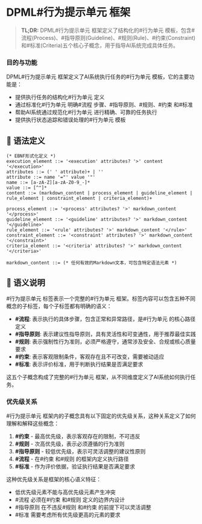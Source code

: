 # DPML#行为提示单元 框架

> **TL;DR:** DPML#行为提示单元 框架定义了结构化的#行为单元 模板，包含#流程(Process)、#指导原则(Guideline)、#规则(Rule)、#约束(Constraint)和#标准(Criteria)五个核心子概念，用于指导AI系统完成具体任务。

### 目的与功能

DPML#行为提示单元 框架定义了AI系统执行任务的#行为单元 模板，它的主要功能是：
- 提供执行任务的结构化#行为单元 定义
- 通过标准化#行为单元 明确#流程 步骤、#指导原则、#规则、#约束 和#标准
- 帮助AI系统通过规范化#行为单元 进行精确、可靠的任务执行
- 提供执行状态追踪和错误处理的#行为单元 模板

## 📝 语法定义

```ebnf
(* EBNF形式化定义 *)
execution_element ::= '<execution' attributes? '>' content '</execution>'
attributes ::= (' ' attribute)+ | ''
attribute ::= name '="' value '"'
name ::= [a-zA-Z][a-zA-Z0-9_-]*
value ::= [^"]*
content ::= (markdown_content | process_element | guideline_element | rule_element | constraint_element | criteria_element)+

process_element ::= '<process' attributes? '>' markdown_content '</process>'
guideline_element ::= '<guideline' attributes? '>' markdown_content '</guideline>'
rule_element ::= '<rule' attributes? '>' markdown_content '</rule>'
constraint_element ::= '<constraint' attributes? '>' markdown_content '</constraint>'
criteria_element ::= '<criteria' attributes? '>' markdown_content '</criteria>'

markdown_content ::= (* 任何有效的Markdown文本，可包含特定语法元素 *)
```

## 🧩 语义说明

#行为提示单元 标签表示一个完整的#行为单元 框架。标签内容可以包含五种不同概念的子标签，每个子标签都有明确的语义：

- **#流程**: 表示执行的具体步骤，包含正常和异常路径，是#行为单元 的核心路径定义
- **#指导原则**: 表示建议性指导原则，具有灵活性和可变通性，用于推荐最佳实践
- **#规则**: 表示强制性行为准则，必须严格遵守，通常涉及安全、合规或核心质量要求
- **#约束**: 表示客观限制条件，客观存在且不可改变，需要被动适应
- **#标准**: 表示评价标准，用于判断执行结果是否满足要求

这五个子概念构成了完整的#行为单元 框架，从不同维度定义了AI系统如何执行任务。

### 优先级关系

#行为提示单元 框架内的子概念具有以下固定的优先级关系，这种关系定义了如何理解和解释这些概念：

1. **#约束** - 最高优先级，表示客观存在的限制，不可违反
2. **#规则** - 次高优先级，表示必须遵循的行为准则
3. **#指导原则** - 较低优先级，表示可灵活调整的建议性原则
4. **#流程** - 在#约束 和#规则 的框架内定义执行路径
5. **#标准** - 作为评价依据，验证执行结果是否满足要求

这种优先级关系是框架的核心语义特征：
- 低优先级元素不能与高优先级元素产生冲突
- #流程 必须在#约束 和#规则 定义的边界内设计
- #指导原则 在不违反#规则 和#约束 的前提下可以灵活调整
- #标准 需要考虑所有优先级更高的元素的要求

